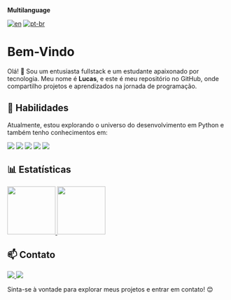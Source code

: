 **Multilanguage**

[![en](https://img.shields.io/badge/lang-en-red.svg)](https://github.com/oLucasOlv/oLucasOlv/blob/main/README.en.md)
[![pt-br](https://img.shields.io/badge/lang-pt--br-green.svg)](https://github.com/oLucasOlv/oLucasOlv/blob/main/README.md)





# Bem-Vindo
 Olá! 👋 Sou um entusiasta fullstack e um estudante apaixonado por tecnologia. Meu nome é **Lucas**, e este é meu repositório no GitHub, onde compartilho projetos e aprendizados na jornada de programação.

## 🚀 Habilidades

Atualmente, estou explorando o universo do desenvolvimento em Python e também tenho conhecimentos em:

<div>
    <img src="https://img.shields.io/badge/Python-3776AB?logo=python&logoColor=fff"></img>
    <img src="https://img.shields.io/badge/HTML-%23E34F26.svg?logo=html5&logoColor=white"></img>
    <img src="https://img.shields.io/badge/JavaScript-F7DF1E?logo=javascript&logoColor=000"></img>
    <img src="https://img.shields.io/badge/CSS-1572B6?logo=css3&logoColor=fff"></img>
    <img src = "https://img.shields.io/badge/Node.js-6DA55F?logo=node.js&logoColor=white"></img>

</div>

## 📊 Estatísticas

<div>
    <a href="https://github.com/oLucasOlv">
        <img loading="lazy" height="110em" src="https://github-readme-stats.vercel.app/api/top-langs/?username=oLucasOlv&layout=compact&langs_count=7&theme=dracula"/>
        <img loading="lazy" height="110em" src="https://github-readme-stats.vercel.app/api?username=oLucasOlv&show_icons=true&theme=dracula&include_all_commits=true&count_private=true"/>
    </a>
</div>

## 📫 Contato

<a href="mailto:lucasolv.contact@gmail.com"> <img src="https://img.shields.io/badge/Gmail-D14836?style=for-the-badge&logo=gmail&logoColor=white"></img> </a>
<a href="https://www.linkedin.com/in/lucas-silva-8639662a6/"> <img src="https://img.shields.io/badge/LinkedIn-0077B5?style=for-the-badge&logo=linkedin&logoColor=white"></img> </a>

Sinta-se à vontade para explorar meus projetos e entrar em contato! 😊
